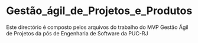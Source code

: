 # Gestão_ágil_de_Projetos_e_Produtos

Este directório é composto pelos arquivos do trabalho do MVP Gestão Ágil de Projetos da pós de Engenharia de Software da PUC-RJ
